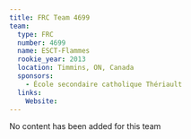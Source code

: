 ```yaml
---
title: FRC Team 4699
team:
  type: FRC
  number: 4699
  name: ESCT-Flammes
  rookie_year: 2013
  location: Timmins, ON, Canada
  sponsors:
    - École secondaire catholique Thériault
  links:
    Website: 
---
```

No content has been added for this team